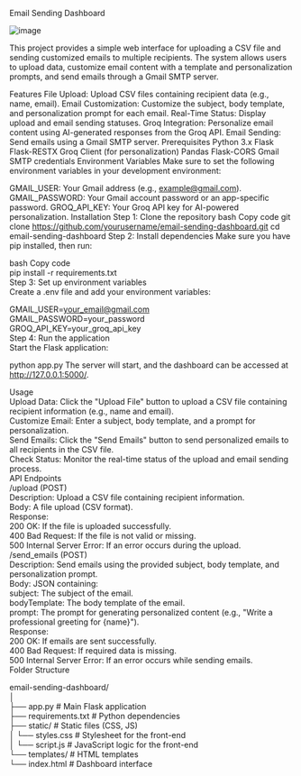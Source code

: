 Email Sending Dashboard

![image](https://github.com/user-attachments/assets/90f9c14b-ad00-4370-a836-a0bbfa0fa901)

This project provides a simple web interface for uploading a CSV file and sending customized emails to multiple recipients. The system allows users to upload data, customize email content with a template and personalization prompts, and send emails through a Gmail SMTP server.

Features
File Upload: Upload CSV files containing recipient data (e.g., name, email).
Email Customization: Customize the subject, body template, and personalization prompt for each email.
Real-Time Status: Display upload and email sending statuses.
Groq Integration: Personalize email content using AI-generated responses from the Groq API.
Email Sending: Send emails using a Gmail SMTP server.
Prerequisites
Python 3.x
Flask
Flask-RESTX
Groq Client (for personalization)
Pandas
Flask-CORS
Gmail SMTP credentials
Environment Variables
Make sure to set the following environment variables in your development environment:

GMAIL_USER: Your Gmail address (e.g., example@gmail.com).
GMAIL_PASSWORD: Your Gmail account password or an app-specific password.
GROQ_API_KEY: Your Groq API key for AI-powered personalization.
Installation
Step 1: Clone the repository
bash
Copy code
git clone https://github.com/yourusername/email-sending-dashboard.git
cd email-sending-dashboard
Step 2: Install dependencies
Make sure you have pip installed, then run:

bash
Copy code  
pip install -r requirements.txt  
Step 3: Set up environment variables  
Create a .env file and add your environment variables:  
  

GMAIL_USER=your_email@gmail.com  
GMAIL_PASSWORD=your_password  
GROQ_API_KEY=your_groq_api_key  
Step 4: Run the application  
Start the Flask application:  
  

python app.py
The server will start, and the dashboard can be accessed at http://127.0.0.1:5000/.  
  
Usage  
Upload Data: Click the "Upload File" button to upload a CSV file containing recipient information (e.g., name and email).  
Customize Email: Enter a subject, body template, and a prompt for personalization.  
Send Emails: Click the "Send Emails" button to send personalized emails to all recipients in the CSV file.  
Check Status: Monitor the real-time status of the upload and email sending process.  
API Endpoints  
/upload (POST)  
Description: Upload a CSV file containing recipient information.  
Body: A file upload (CSV format).  
Response:  
200 OK: If the file is uploaded successfully.  
400 Bad Request: If the file is not valid or missing.  
500 Internal Server Error: If an error occurs during the upload.  
/send_emails (POST)  
Description: Send emails using the provided subject, body template, and personalization prompt.  
Body: JSON containing:  
subject: The subject of the email.  
bodyTemplate: The body template of the email.  
prompt: The prompt for generating personalized content (e.g., "Write a professional greeting for {name}").  
Response:  
200 OK: If emails are sent successfully.  
400 Bad Request: If required data is missing.    
500 Internal Server Error: If an error occurs while sending emails.    
Folder Structure    
  
email-sending-dashboard/   
│  
├── app.py            # Main Flask application  
├── requirements.txt  # Python dependencies  
├── static/           # Static files (CSS, JS)  
│   └── styles.css    # Stylesheet for the front-end  
│   └── script.js     # JavaScript logic for the front-end  
└── templates/        # HTML templates  
    └── index.html    # Dashboard interface  
  

